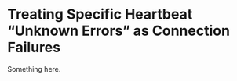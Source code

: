 [title]: # (Treating Specific Heartbeat “Unknown Errors” as Connection Failures)
[tags]: # (XXX)
[priority]: # (3044)
# Treating Specific Heartbeat “Unknown Errors” as Connection Failures
Something here.
